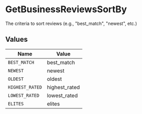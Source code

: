 # GetBusinessReviewsSortBy

The criteria to sort reviews (e.g., "best_match", "newest", etc.)


## Values

| Name            | Value           |
| --------------- | --------------- |
| `BEST_MATCH`    | best_match      |
| `NEWEST`        | newest          |
| `OLDEST`        | oldest          |
| `HIGHEST_RATED` | highest_rated   |
| `LOWEST_RATED`  | lowest_rated    |
| `ELITES`        | elites          |